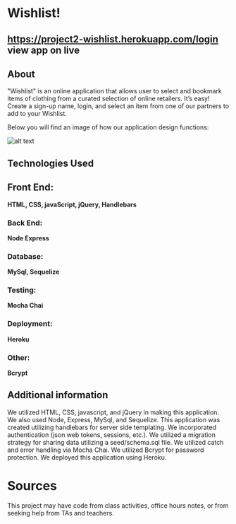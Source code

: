 # Wishlist!
## https://project2-wishlist.herokuapp.com/login view app on live 



## About
"Wishlist" is an online application that allows user to select and bookmark items of clothing from a curated selection of online retailers. It’s easy! Create a sign-up name, login, and select an item from one of our partners to add to your Wishlist. 

Below you will find an image of how our application design functions:

![alt text](pageflow.jpg)
 


##  Technologies Used

## Front End: 
**HTML, CSS, javaScript, jQuery, Handlebars**

### Back End: 
**Node Express**

### Database: 
**MySql, Sequelize** 

### Testing: 
**Mocha Chai**

### Deployment: 
**Heroku**

### Other: 
**Bcrypt**


## Additional information

We utilized HTML, CSS, javascript, and jQuery in making this application. We also used Node, Express, MySql, and Sequelize. This application was created utilizing handlebars for server side templating. We incorporated authentication (json web tokens, sessions, etc.). We utilized a migration strategy for sharing data utilizing a seed/schema.sql file. We utilized catch and error handling via Mocha Chai. We utilized Bcrypt for password protection. We deployed this application using Heroku. 

# Sources

This project may have code from class activities, office hours notes, or from seeking help from TAs and teachers.
